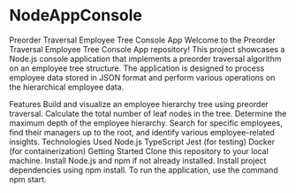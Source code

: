 # NodeAppConsole
Preorder Traversal Employee Tree Console App
Welcome to the Preorder Traversal Employee Tree Console App repository! This project showcases a Node.js console application that implements a preorder traversal algorithm on an employee tree structure. The application is designed to process employee data stored in JSON format and perform various operations on the hierarchical employee data.

Features
Build and visualize an employee hierarchy tree using preorder traversal.
Calculate the total number of leaf nodes in the tree.
Determine the maximum depth of the employee hierarchy.
Search for specific employees, find their managers up to the root, and identify various employee-related insights.
Technologies Used
Node.js
TypeScript
Jest (for testing)
Docker (for containerization)
Getting Started
Clone this repository to your local machine.
Install Node.js and npm if not already installed.
Install project dependencies using npm install.
To run the application, use the command npm start.
